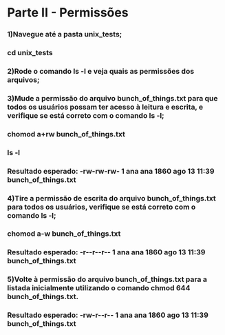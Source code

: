 # Parte II - Permissões  

### 1)Navegue até a pasta unix_tests;  
### cd unix_tests

### 2)Rode o comando ls -l e veja quais as permissões dos arquivos;

### 3)Mude a permissão do arquivo bunch_of_things.txt para que todos os usuários possam ter acesso à leitura e escrita, e verifique se está correto com o comando ls -l;  
### chomod a+rw bunch_of_things.txt  
### ls -l
### Resultado esperado: -rw-rw-rw- 1 ana ana 1860 ago 13 11:39 bunch_of_things.txt  

### 4)Tire a permissão de escrita do arquivo bunch_of_things.txt para todos os usuários, verifique se está correto com o comando ls -l;  
### chomod a-w bunch_of_things.txt  
### Resultado esperado: -r--r--r-- 1 ana ana 1860 ago 13 11:39 bunch_of_things.txt  

### 5)Volte à permissão do arquivo bunch_of_things.txt para a listada inicialmente utilizando o comando chmod 644 bunch_of_things.txt.
### Resultado esperado: -rw-r--r-- 1 ana ana 1860 ago 13 11:39 bunch_of_things.txt
